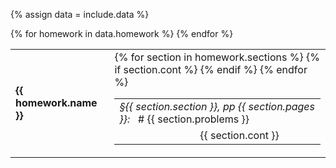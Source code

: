 {% assign data = include.data %}
<table class="asst-table">
{% for homework in data.homework %}
<tr>
  <td><b>{{ homework.name }}</b></td>
  <td>
    <table class="inner">
    {% for section in homework.sections %}
      <tr>
        <td><em>&#167;{{ section.section }}, pp {{ section.pages }}:</em> &nbsp; # {{ section.problems }}</td>
      </tr>
      {% if section.cont %}
        <tr>
          <td>&nbsp;&nbsp;&nbsp;&nbsp;&nbsp;&nbsp;&nbsp;&nbsp;&nbsp;&nbsp;&nbsp;&nbsp;&nbsp;&nbsp;&nbsp;&nbsp;&nbsp;&nbsp;&nbsp;&nbsp;&nbsp;&nbsp;&nbsp;&nbsp;&nbsp;&nbsp;&nbsp;&nbsp;&nbsp; {{ section.cont }}</td>
        </tr>
      {% endif %}
    {% endfor %}
    </table>
  </td>
</tr>
{% endfor %}
</table>
